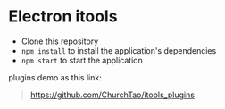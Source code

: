 # Electron itools

- Clone this repository
- `npm install` to install the application's dependencies
- `npm start` to start the application

plugins demo as this link:
> https://github.com/ChurchTao/itools_plugins
